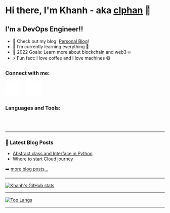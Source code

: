 # Hi there, I'm Khanh - aka [clphan](https://github.com/clphan) 👋 

## I'm a DevOps Engineer!!

- 🔭 Check out my blog: [Personal Blog](https://clphan.com)!
- 🌱 I’m currently learning everything 🤣
- 🥅 2022 Goals: Learn more about blockchain and web3 🔥
- ⚡ Fun fact: I love coffee and I love machines 😅

### Connect with me:

[![website](./img/globe-dark.svg)](https://clphan.com)
&nbsp;&nbsp;
[![website](./img/linkedin-dark.svg)](https://linkedin.com/in/clphan)

### Languages and Tools:

<br />
<br />

---

### 📕 Latest Blog Posts
<!-- BLOG-POST-LIST:START -->
- [Abstract class and Interface in Python](https://clphan.com/abstract-class-and-interface-in-python)
- [Where to start Cloud journey](https://clphan.com/where-to-start-cloud-journey)
<!-- BLOG-POST-LIST:END -->
➡️ [more blog posts...](https://clphan.com)

---

[![Khanh's GitHub stats](https://github-readme-stats.vercel.app/api?username=clphan&show_icons=true&theme=tokyonight)](https://github.com/clphan/github-readme-stats)

---

[![Top Langs](https://github-readme-stats.vercel.app/api/top-langs/?username=clphan&layout=compact)](https://github.com/clphan/github-readme-stats)

---

[website]: https://clphan.com
[linkedin]: https://linkedin.com/in/clphan
